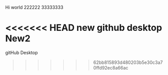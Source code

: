 Hi world
222222
33333333

<<<<<<< HEAD
new github desktop
New2
=======
gitHub Desktop


>>>>>>> 62bb815893d480203b5e30c3a70ffd92ec8a66ac
